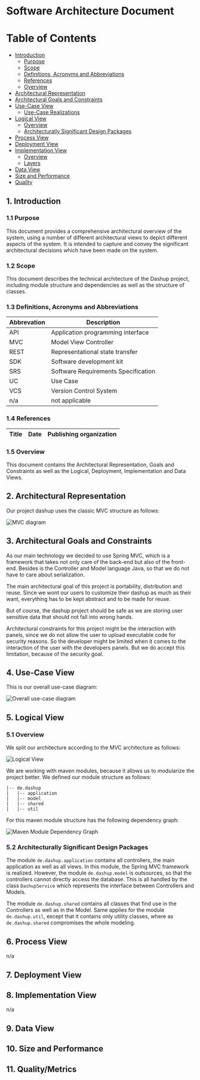 # Software Architecture Document

# Table of Contents
- [Introduction](#1-introduction)
    - [Purpose](#11-purpose)
    - [Scope](#12-scope)
    - [Definitions, Acronyms and Abbreviations](#13-definitions-acronyms-and-abbreviations)
    - [References](#14-references)
    - [Overview](#15-overview)
- [Architectural Representation](#2-architectural-representation)
- [Architectural Goals and Constraints](#3-architectural-goals-and-constraints)
- [Use-Case View](#4-use-case-view)
    - [Use-Case Realizations](#41-use-case-realizations)
- [Logical View](#5-logical-view)
    - [Overview](#51-overview)
    - [Architecturally Significant Design Packages](#52-architecturally-significant-design-packages)
- [Process View](#6-process-view)
- [Deployment View](#7-deployment-view)
- [Implementation View](#8-implementation-view)
    - [Overview](#81-overview)
    - [Layers](#82-layers)
- [Data View](#9-data-view)
- [Size and Performance](#10-size-and-performance)
- [Quality](#11-quality)

## 1. Introduction

### 1.1 Purpose

This document provides a comprehensive architectural overview of the system, using a number of different architectural views to depict different aspects of the system. It is intended to capture and convey the significant architectural decisions which have been made on the system.

### 1.2 Scope

This document describes the technical architecture of the Dashup project, including module structure and dependencies as well as the structure of classes.

### 1.3 Definitions, Acronyms and Abbreviations

| Abbrevation | Description                            |
| ----------- | -------------------------------------- |
| API         | Application programming interface      |
| MVC         | Model View Controller                  |
| REST        | Representational state transfer        |
| SDK         | Software development kit               |
| SRS         | Software Requirements Specification    |
| UC          | Use Case                               |
| VCS         | Version Control System                 |
| n/a         | not applicable                         |

### 1.4 References

| Title                                                              | Date       | Publishing organization   |
| -------------------------------------------------------------------|:----------:| ------------------------- |

### 1.5 Overview

This document contains the Architectural Representation, Goals and Constraints as well as the Logical, Deployment, Implementation and Data Views.

## 2. Architectural Representation

Our project dashup uses the classic MVC structure as follows:

<img src="./architectural_representation.png" alt="MVC diagram" />

## 3. Architectural Goals and Constraints

As our main technology we decided to use Spring MVC, which is a framework that takes not only care of the back-end but also of the front-end. Besides is the Controller and Model language Java, so that we do not have to care about serialization. 

The main architectural goal of this project is portability, distribution and reuse. Since we wont our users to customize their dashup as much as their want, everything has to be kept abstract and to be made for reuse. 

But of course, the dashup project should be safe as we are storing user sensitive data that should not fall into wrong hands.

Architectural constraints for this project might be the interaction with panels, since we do not allow the user to upload executable code for security reasons. So the developer might be limited when it comes to the interaction of the user with the developers panels. But we do accept this limitation, because of the security goal. 

## 4. Use-Case View

This is our overall use-case diagram:

<img src="../srs/UCD.jpg" alt="Overall use-case diagram" />

## 5. Logical View

### 5.1 Overview

We split our architecture according to the MVC architecture as follows:

<img src="./dashup_class_diagram_mvc.png" alt="Logical View"/>

We are working with maven modules, because it allows us to modularize the project better. We defined our module structure as follows:

```
|-- de.dashup
|   |-- application
|   |-- model
|   |-- shared
|   |-- util
``` 

For this maven module structure has the following dependency graph:

<img src="./dashup_module_dependencies.png" alt="Maven Module Dependency Graph" /> 

### 5.2 Architecturally Significant Design Packages

The module `de.dashup.application` contains all controllers, the main application as well as all views. In this module, the Spring MVC framework is realized. However, the module `de.dashup.model` is outsources, so that the controllers cannot directly access the database. This is all handled by the class `DashupService` which represents the interface between Controllers and Models. 

The module `de.dashup.shared` contains all classes that find use in the Controllers as well as in the Model. Same applies for the module `de.dashup.util`, except that it contains only utility classes, where as `de.dashup.shared` compromises the whole modeling.

## 6. Process View

n/a

## 7. Deployment View



## 8. Implementation View

n/a

## 9. Data View



## 10. Size and Performance

## 11. Quality/Metrics